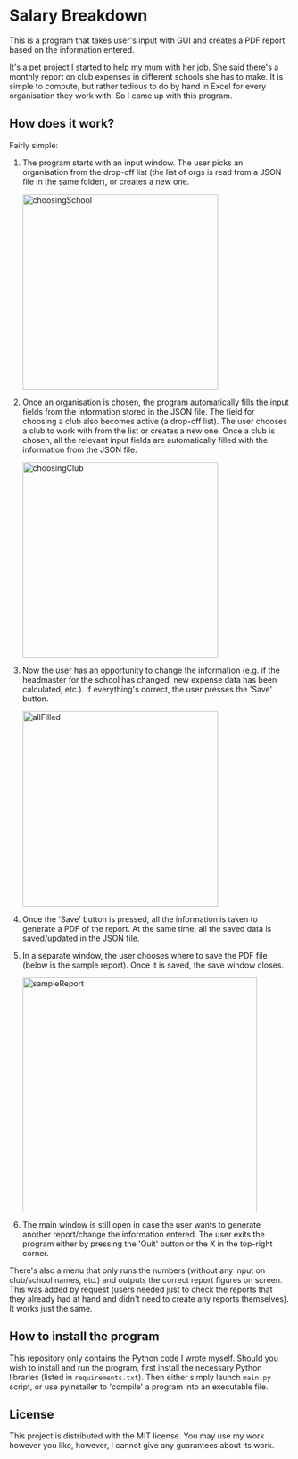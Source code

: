# Salary Breakdown
This is a program that takes user's input with GUI and creates a PDF report based on the information entered.

It's a pet project I started to help my mum with her job. She said there's a monthly report
on club expenses in different schools she has to make. It is simple to compute, but rather tedious to do by 
hand in Excel for every organisation they work with.
So I came up with this program.

## How does it work?
Fairly simple:
1) The program starts with an input window. The user picks an organisation from the drop-off list
(the list of orgs is read from a JSON file in the same folder), or creates a new one.

   <img width="350" alt="choosingSchool" src="https://github.com/dvmanin/salary_breakdown/assets/86629356/0be98483-d1ae-4f13-8e86-666f6ed9f619">

2) Once an organisation is chosen, the program automatically fills the input fields from the information 
stored in the JSON file. The field for choosing a club also becomes active (a drop-off list). The user chooses
a club to work with from the list or creates a new one. Once a club is chosen, all the relevant input fields
are automatically filled with the information from the JSON file.

   <img width="350" alt="choosingClub" src="https://github.com/dvmanin/salary_breakdown/assets/86629356/a4c26e40-03c0-4a3d-9df4-345f01979fbd">

3) Now the user has an opportunity to change the information (e.g. if the headmaster for the school has changed, 
new expense data has been calculated, etc.). If everything's correct, the user presses the 'Save' button.

   <img width="350" alt="allFilled" src="https://github.com/dvmanin/salary_breakdown/assets/86629356/b83c2e9c-d727-4c19-a266-386c92995ddf">

4) Once the 'Save' button is pressed, all the information is taken to generate a PDF of the report. At the same time,
all the saved data is saved/updated in the JSON file.
5) In a separate window, the user chooses where to save the PDF file (below is the sample report). Once it is saved, the save window closes.

   <img width="420" alt="sampleReport" src="https://github.com/dvmanin/salary_breakdown/assets/86629356/a46a88e5-fc41-4479-b018-bb5122186cd0">

7) The main window is still open in case the user wants to generate another report/change the information entered.
The user exits the program either by pressing the 'Quit' button or the X in the top-right corner.

There's also a menu that only runs the numbers (without any input on club/school names, etc.) and outputs
the correct report figures on screen. This was added by request (users needed just to check the reports that they
already had at hand and didn't need to create any reports themselves). It works just the same.

## How to install the program
This repository only contains the Python code I wrote myself. Should you wish to install and run the program,
first install the necessary Python libraries (listed in ```requirements.txt```). Then either simply launch 
```main.py``` script, or use pyinstaller to 'compile' a program into an executable file.

## License
This project is distributed with the MIT license. You may use my work however you like, however, I cannot
give any guarantees about its work.
